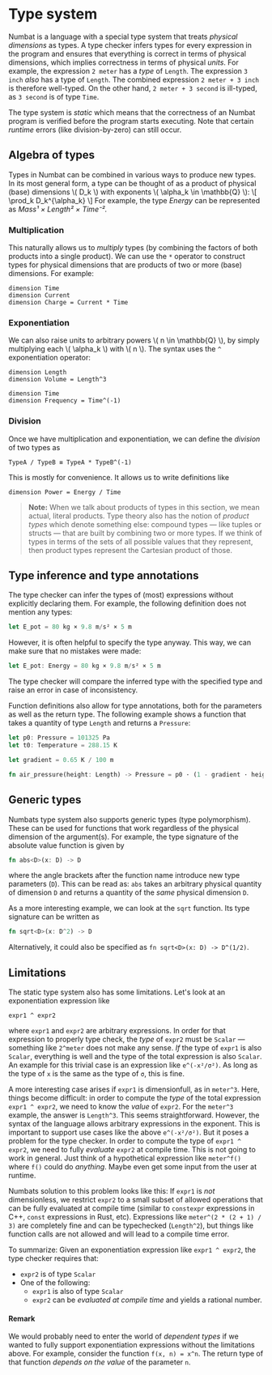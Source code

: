 # Type system

Numbat is a language with a special type system that treats *physical dimensions* as types.
A type checker infers types for every expression in the program and ensures that everything is correct in terms of physical dimensions, which implies correctness in terms of physical *units*.
For example, the expression `2 meter` has a *type* of `Length`.
The expression `3 inch` *also* has a type of `Length`.
The combined expression `2 meter + 3 inch` is therefore well-typed.
On the other hand, `2 meter + 3 second` is ill-typed, as `3 second` is of type `Time`.

The type system is *static* which means that the correctness of an Numbat program is verified before the program starts executing.
Note that certain *runtime* errors (like division-by-zero) can still occur.

## Algebra of types


Types in Numbat can be combined in various ways to produce new types.
In its most general form, a type can be thought of as a product of physical (base) dimensions \\( D_k \\) with exponents \\( \alpha_k \in \mathbb{Q} \\):
\\[ \prod_k D_k^{\alpha_k} \\]
For example, the type *Energy* can be represented as *Mass¹ × Length² × Time⁻²*.

### Multiplication

This naturally allows us to *multiply* types (by combining the factors of both products into a single product).
We can use the `*` operator to construct types for physical dimensions that are products of two or more (base) dimensions. For example:
```
dimension Time
dimension Current
dimension Charge = Current * Time
```

### Exponentiation

We can also raise units to arbitrary powers \\( n \in \mathbb{Q} \\), by simply multiplying each \\( \alpha_k \\) with \\( n \\). The syntax uses the `^` exponentiation operator:
```
dimension Length
dimension Volume = Length^3

dimension Time
dimension Frequency = Time^(-1)
```

### Division

Once we have multiplication and exponentiation, we can define the *division* of two types as
```
TypeA / TypeB ≡ TypeA * TypeB^(-1)
```
This is mostly for convenience. It allows us to write definitions like
```
dimension Power = Energy / Time
```

> **Note:** When we talk about products of types in this section, we mean actual, literal products.
> Type theory also has the notion of *product types* which denote something else: compound types — like tuples or structs — that are built by combining two or more types. If we think of types in terms of the sets of all possible values that they represent, then product types represent the Cartesian product of those.

## Type inference and type annotations

The type checker can infer the types of (most) expressions without explicitly declaring them. For example,
the following definition does not mention any types:
```rs
let E_pot = 80 kg × 9.8 m/s² × 5 m
```
However, it is often helpful to specify the type anyway. This way, we can make sure that no mistakes were made:
```rs
let E_pot: Energy = 80 kg × 9.8 m/s² × 5 m
```
The type checker will compare the inferred type with the specified type and raise an error in case of inconsistency.

Function definitions also allow for type annotations, both for the parameters as well as the return type. The following example shows a function that takes a quantity of type `Length` and returns a `Pressure`:
```rs
let p0: Pressure = 101325 Pa
let t0: Temperature = 288.15 K

let gradient = 0.65 K / 100 m

fn air_pressure(height: Length) -> Pressure = p0 · (1 - gradient · height / t0)^5.255
```


## Generic types

Numbats type system also supports generic types (type polymorphism).
These can be used for functions that work regardless of the physical dimension of the argument(s).
For example, the type signature of the absolute value function is given by
```rs
fn abs<D>(x: D) -> D
```
where the angle brackets after the function name introduce new type parameters (`D`).
This can be read as: `abs` takes an arbitrary physical quantity of dimension `D` and returns a quantity of the *same* physical dimension `D`.

As a more interesting example, we can look at the `sqrt` function. Its type signature can be written as
```rs
fn sqrt<D>(x: D^2) -> D
```
Alternatively, it could also be specified as `fn sqrt<D>(x: D) -> D^(1/2)`.

## Limitations

The static type system also has some limitations. Let's look at an exponentiation expression like
```
expr1 ^ expr2
```
where `expr1` and `expr2` are arbitrary expressions. In order for that expression
to properly type check, the *type* of `expr2` must be `Scalar` — something like
`2^meter` does not make any sense. *If* the type of `expr1` is also `Scalar`,
everything is well and the type of the total expression is also `Scalar`. An example
for this trivial case is an expression like `e^(-x²/σ²)`. As long as the type
of `x` is the same as the type of `σ`, this is fine.

A more interesting case arises if `expr1` is dimensionfull, as in `meter^3`. Here,
things become difficult: in order to compute the *type* of the total expression
`expr1 ^ expr2`, we need to know the *value* of `expr2`. For the `meter^3` example,
the answer is `Length^3`. This seems straightforward. However, the syntax of the
language allows arbitrary expressions in the exponent. This is important to support
use cases like the above `e^(-x²/σ²)`. But it poses a problem for the type checker.
In order to compute the type of `expr1 ^ expr2`, we need to fully *evaluate*
`expr2` at compile time. This is not going to work in general. Just think of a
hypothetical expression like `meter^f()` where `f()` could do *anything*. Maybe even
get some input from the user at runtime.

Numbats solution to this problem looks like this: If `expr1` is *not* dimensionless, 
we restrict `expr2` to a small subset of allowed operations that can be fully
evaluated at compile time (similar to `constexpr` expressions in C++, `const`
expressions in Rust, etc). Expressions like `meter^(2 * (2 + 1) / 3)` are completely
fine and can be typechecked (`Length^2`), but things like function calls are not
allowed and will lead to a compile time error.

To summarize: Given an exponentiation expression like `expr1 ^ expr2`, the type checker
requires that:

  * `expr2` is of type `Scalar`
  * One of the following:
    * `expr1` is also of type `Scalar`
    * `expr2` can be *evaluated at compile time* and yields a rational number.

#### Remark

We would probably need to enter the world of *dependent types* if we wanted to fully
support exponentiation expressions without the limitations above. For example, consider
the function `f(x, n) = x^n`. The return type of that function *depends on the value*
of the parameter `n`.
